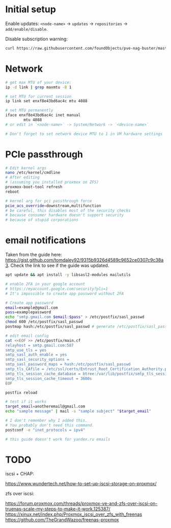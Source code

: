 
# Initial setup

Enable updates: `<node-name>` -> `updates` -> `repositories` -> `add/enable/disable`.

Disable subscription warning:
```bash
curl https://raw.githubusercontent.com/foundObjects/pve-nag-buster/master/install.sh | bash
```

# Network

```bash
# get max MTU of your device:
ip -d link | grep maxmtu -B 1

# set MTU for current session
ip link set enxf8e43bd6ac4c mtu 4088

# set MTU permanently
iface enxf8e43bd6ac4c inet manual
        mtu 4088
# or edit in `<node-name>` -> System/Network -> `<device-name>`

# Don't forget to set network device MTU to 1 in VM hardware settings
```

# PCIe passthrough

```bash
# Edit kernel args
nano /etc/kernel/cmdline
# After editing
# (assuming you installed proxmox on ZFS)
proxmox-boot-tool refresh
reboot

# kernel arg for pci passthrough force
pcie_acs_override=downstream,multifunction
# be careful, this disables most of the security checks
# because consumer hardware doesn't support security
# because of stupid corporations
```

# email notifications

Taken from the guide here:
https://gist.github.com/tomdaley92/9315b9326d4589c9652ce0307c9c38a3.
Check the link to see if the guide was updated.

```bash
apt update && apt install -y libsasl2-modules mailutils

# enable 2FA in your google account
# https://myaccount.google.com/security?pli=1
# It's impossible to create app password without 2FA

# Create app password
email=example@gmail.com
pass=examplepassword
echo "smtp.gmail.com $email:$pass" > /etc/postfix/sasl_passwd
chmod 600 /etc/postfix/sasl_passwd
postmap hash:/etc/postfix/sasl_passwd # generate /etc/postfix/sasl_passwd.db

# edit email config
cat <<EOF >> /etc/postfix/main.cf
relayhost = smtp.gmail.com:587
smtp_use_tls = yes
smtp_sasl_auth_enable = yes
smtp_sasl_security_options =
smtp_sasl_password_maps = hash:/etc/postfix/sasl_passwd
smtp_tls_CAfile = /etc/ssl/certs/Entrust_Root_Certification_Authority.pem
smtp_tls_session_cache_database = btree:/var/lib/postfix/smtp_tls_session_cache
smtp_tls_session_cache_timeout = 3600s
EOF

postfix reload

# test if it works
target_email=anotheremail@gmail.com
echo "sample message" | mail -s "sample subject" "$target_email"

# I don't remember why I added this.
# You probably don't need this command.
postconf -e "inet_protocols = ipv4"

# this guide doesn't work for yandex.ru emails
```

# TODO

iscsi + CHAP:

https://www.wundertech.net/how-to-set-up-iscsi-storage-on-proxmox/

zfs over iscsi:

https://forum.proxmox.com/threads/proxmox-ve-and-zfs-over-iscsi-on-truenas-scale-my-steps-to-make-it-work.125387/
https://xinux.net/index.php/Proxmox_iscsi_over_zfs_with_freenas
https://github.com/TheGrandWazoo/freenas-proxmox
